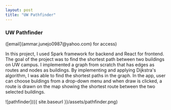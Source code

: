 ```yaml
---
layout: post
title: "UW Pathfinder"
---
```


<h3>UW Pathfinder</h3> ([email](ammar.junejo0987@yahoo.com) for access)

<p>In this project, I used Spark framework for backend and React for frontend. The goal of the project was to find the shortest path between two buildings on UW campus. I implemented a graph from scratch that has edges as routes and nodes as buildings. By implementing and applying Dijkstra's algorithm, I was able to find the shortest paths in the graph. In the app, user can choose buldings from a drop-down menu and when draw is clicked, a route is drawn on the map showing the shortest route between the two selected buildings.</p>

![pathfinder]({{ site.baseurl }}/assets/pathfinder.png)